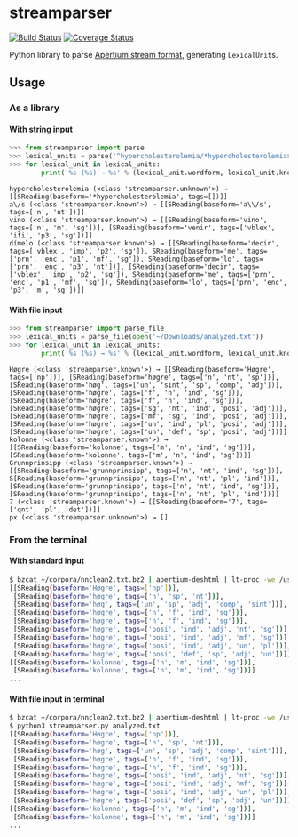 # streamparser

[![Build Status](https://travis-ci.org/apertium/streamparser.svg)](https://travis-ci.org/apertium/streamparser)
[![Coverage Status](https://coveralls.io/repos/github/apertium/streamparser/badge.svg?branch=master)](https://coveralls.io/github/apertium/streamparser?branch=master)

Python library to parse [Apertium stream format](http://wiki.apertium.org/wiki/Apertium_stream_format), generating `LexicalUnit`s.

## Usage

### As a library

#### With string input

```python
>>> from streamparser import parse
>>> lexical_units = parse('^hypercholesterolemia/*hypercholesterolemia$\[\]\^\$[^ignoreme/yesreally$]^a\/s/a\/s<n><nt>$^vino/vino<n><m><sg>/venir<vblex><ifi><p3><sg>$.eefe^dímelo/decir<vblex><imp><p2><sg>+me<prn><enc><p1><mf><sg>+lo<prn><enc><p3><nt>/decir<vblex><imp><p2><sg>+me<prn><enc><p1><mf><sg>+lo<prn><enc><p3><m><sg>$')
>>> for lexical_unit in lexical_units:
        print('%s (%s) → %s' % (lexical_unit.wordform, lexical_unit.knownness, lexical_unit.readings))
```

    hypercholesterolemia (<class 'streamparser.unknown'>) → [[SReading(baseform='*hypercholesterolemia', tags=[])]]
    a\/s (<class 'streamparser.known'>) → [[SReading(baseform='a\\/s', tags=['n', 'nt'])]]
    vino (<class 'streamparser.known'>) → [[SReading(baseform='vino', tags=['n', 'm', 'sg'])], [SReading(baseform='venir', tags=['vblex', 'ifi', 'p3', 'sg'])]]
    dímelo (<class 'streamparser.known'>) → [[SReading(baseform='decir', tags=['vblex', 'imp', 'p2', 'sg']), SReading(baseform='me', tags=['prn', 'enc', 'p1', 'mf', 'sg']), SReading(baseform='lo', tags=['prn', 'enc', 'p3', 'nt'])], [SReading(baseform='decir', tags=['vblex', 'imp', 'p2', 'sg']), SReading(baseform='me', tags=['prn', 'enc', 'p1', 'mf', 'sg']), SReading(baseform='lo', tags=['prn', 'enc', 'p3', 'm', 'sg'])]]

#### With file input

```python
>>> from streamparser import parse_file
>>> lexical_units = parse_file(open('~/Downloads/analyzed.txt'))
>>> for lexical_unit in lexical_units:
        print('%s (%s) → %s' % (lexical_unit.wordform, lexical_unit.knownness, lexical_unit.readings))
```

    Høgre (<class 'streamparser.known'>) → [[SReading(baseform='Høgre', tags=['np'])], [SReading(baseform='høgre', tags=['n', 'nt', 'sp'])], [SReading(baseform='høg', tags=['un', 'sint', 'sp', 'comp', 'adj'])], [SReading(baseform='høgre', tags=['f', 'n', 'ind', 'sg'])], [SReading(baseform='høgre', tags=['f', 'n', 'ind', 'sg'])], [SReading(baseform='høgre', tags=['sg', 'nt', 'ind', 'posi', 'adj'])], [SReading(baseform='høgre', tags=['mf', 'sg', 'ind', 'posi', 'adj'])], [SReading(baseform='høgre', tags=['un', 'ind', 'pl', 'posi', 'adj'])], [SReading(baseform='høgre', tags=['un', 'def', 'sp', 'posi', 'adj'])]]
    kolonne (<class 'streamparser.known'>) → [[SReading(baseform='kolonne', tags=['m', 'n', 'ind', 'sg'])], [SReading(baseform='kolonne', tags=['m', 'n', 'ind', 'sg'])]]
    Grunnprinsipp (<class 'streamparser.known'>) → [[SReading(baseform='grunnprinsipp', tags=['n', 'nt', 'ind', 'sg'])], S[Reading(baseform='grunnprinsipp', tags=['n', 'nt', 'pl', 'ind'])], [SReading(baseform='grunnprinsipp', tags=['n', 'nt', 'ind', 'sg'])], [SReading(baseform='grunnprinsipp', tags=['n', 'nt', 'pl', 'ind'])]]
    7 (<class 'streamparser.known'>) → [[SReading(baseform='7', tags=['qnt', 'pl', 'det'])]]
    px (<class 'streamparser.unknown'>) → []

### From the terminal

#### With standard input

```bash
$ bzcat ~/corpora/nnclean2.txt.bz2 | apertium-deshtml | lt-proc -we /usr/share/apertium/apertium-nno/nno.automorf.bin | python3 streamparser.py
[[SReading(baseform='Høgre', tags=['np'])],
 [SReading(baseform='høgre', tags=['n', 'sp', 'nt'])],
 [SReading(baseform='høg', tags=['un', 'sp', 'adj', 'comp', 'sint'])],
 [SReading(baseform='høgre', tags=['n', 'f', 'ind', 'sg'])],
 [SReading(baseform='høgre', tags=['n', 'f', 'ind', 'sg'])],
 [SReading(baseform='høgre', tags=['posi', 'ind', 'adj', 'nt', 'sg'])],
 [SReading(baseform='høgre', tags=['posi', 'ind', 'adj', 'mf', 'sg'])],
 [SReading(baseform='høgre', tags=['posi', 'ind', 'adj', 'un', 'pl'])],
 [SReading(baseform='høgre', tags=['posi', 'def', 'sp', 'adj', 'un'])]]
[[SReading(baseform='kolonne', tags=['n', 'm', 'ind', 'sg'])],
 [SReading(baseform='kolonne', tags=['n', 'm', 'ind', 'sg'])]]
...
```

#### With file input in terminal

```bash
$ bzcat ~/corpora/nnclean2.txt.bz2 | apertium-deshtml | lt-proc -we /usr/share/apertium/apertium-nno/nno.automorf.bin > analyzed.txt
$ python3 streamparser.py analyzed.txt
[[SReading(baseform='Høgre', tags=['np'])],
 [SReading(baseform='høgre', tags=['n', 'sp', 'nt'])],
 [SReading(baseform='høg', tags=['un', 'sp', 'adj', 'comp', 'sint'])],
 [SReading(baseform='høgre', tags=['n', 'f', 'ind', 'sg'])],
 [SReading(baseform='høgre', tags=['n', 'f', 'ind', 'sg'])],
 [SReading(baseform='høgre', tags=['posi', 'ind', 'adj', 'nt', 'sg'])],
 [SReading(baseform='høgre', tags=['posi', 'ind', 'adj', 'mf', 'sg'])],
 [SReading(baseform='høgre', tags=['posi', 'ind', 'adj', 'un', 'pl'])],
 [SReading(baseform='høgre', tags=['posi', 'def', 'sp', 'adj', 'un'])]]
[[SReading(baseform='kolonne', tags=['n', 'm', 'ind', 'sg'])],
 [SReading(baseform='kolonne', tags=['n', 'm', 'ind', 'sg'])]]
...
```
